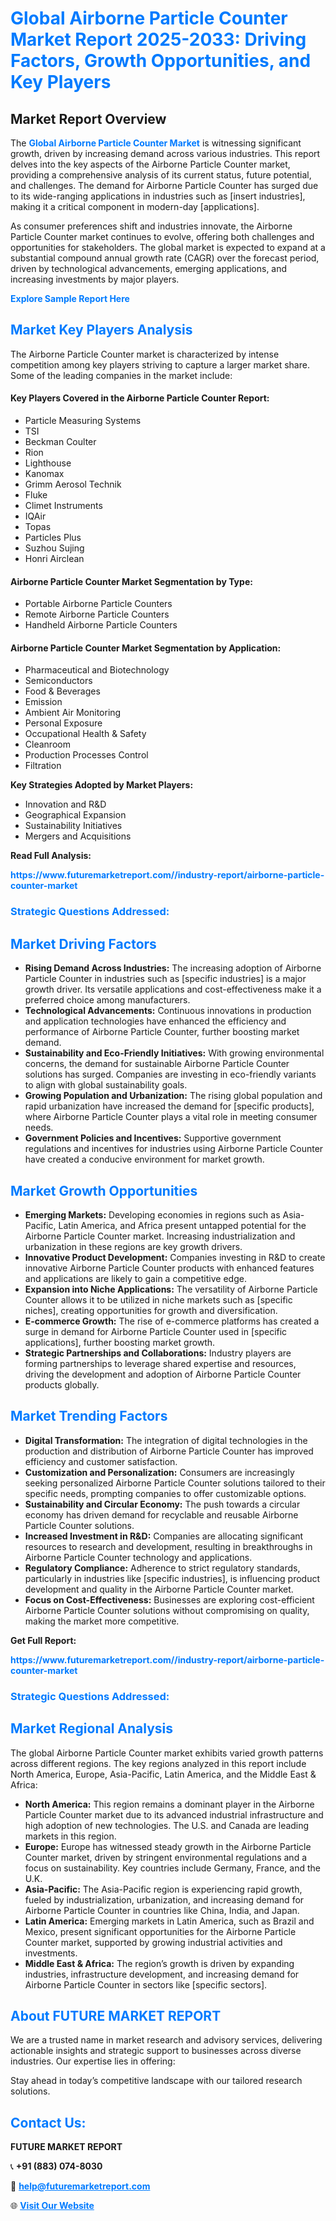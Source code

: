 <h1 style="color: #007BFF;">Global Airborne Particle Counter Market Report 2025-2033: Driving Factors, Growth Opportunities, and Key Players</h1>

<section id="overview">
<h2>Market Report Overview</h2>
<p>The <a href="https://www.futuremarketreport.com//industry-report/airborne-particle-counter-market" style="color: #007BFF; text-decoration: none;"><strong>Global Airborne Particle Counter Market</strong></a> is witnessing significant growth, driven by increasing demand across various industries. This report delves into the key aspects of the Airborne Particle Counter market, providing a comprehensive analysis of its current status, future potential, and challenges. The demand for Airborne Particle Counter has surged due to its wide-ranging applications in industries such as [insert industries], making it a critical component in modern-day [applications].</p>
<p>As consumer preferences shift and industries innovate, the Airborne Particle Counter market continues to evolve, offering both challenges and opportunities for stakeholders. The global market is expected to expand at a substantial compound annual growth rate (CAGR) over the forecast period, driven by technological advancements, emerging applications, and increasing investments by major players.</p>
</section>

<section id="overview">
<p><a href="https://www.futuremarketreport.com//request-sample/reportId=83746" style="color: #007BFF; text-decoration: none;"><strong>Explore Sample Report Here</strong></a></p>
</section>

<section id="key-players">
<h2 style="color: #007BFF;">Market Key Players Analysis</h2>
<p>The Airborne Particle Counter market is characterized by intense competition among key players striving to capture a larger market share. Some of the leading companies in the market include:</p>
<h4>Key Players Covered in the Airborne Particle Counter Report:</h4>
<ul><li>Particle Measuring Systems</li><li>TSI</li><li>Beckman Coulter</li><li>Rion</li><li>Lighthouse</li><li>Kanomax</li><li>Grimm Aerosol Technik</li><li>Fluke</li><li>Climet Instruments</li><li>IQAir</li><li>Topas</li><li>Particles Plus</li><li>Suzhou Sujing</li><li>Honri Airclean</li></ul>
<h4>Airborne Particle Counter Market Segmentation by Type:</h4>
<ul><li>Portable Airborne Particle Counters</li><li>Remote Airborne Particle Counters</li><li>Handheld Airborne Particle Counters</li></ul>

<h4>Airborne Particle Counter Market Segmentation by Application:</h4>
<ul><li>Pharmaceutical and Biotechnology</li><li>Semiconductors</li><li>Food &amp; Beverages</li><li>Emission</li><li>Ambient Air Monitoring</li><li>Personal Exposure</li><li>Occupational Health &amp; Safety</li><li>Cleanroom</li><li>Production Processes Control</li><li>Filtration</li></ul>
<p><strong>Key Strategies Adopted by Market Players:</strong></p>
<ul>
<li>Innovation and R&D</li>
<li>Geographical Expansion</li>
<li>Sustainability Initiatives</li>
<li>Mergers and Acquisitions</li>
</ul>
</section>

<section>
<p><strong>Read Full Analysis: </strong></p><a href="https://www.futuremarketreport.com//industry-report/airborne-particle-counter-market" style="color: #007BFF; text-decoration: none;"><strong>https://www.futuremarketreport.com//industry-report/airborne-particle-counter-market</strong></a>
<h3 style="color: #007BFF;">Strategic Questions Addressed:</h3>
</section>

<section id="driving-factors">
<h2 style="color: #007BFF;">Market Driving Factors</h2>
<ul>
<li><strong>Rising Demand Across Industries:</strong> The increasing adoption of Airborne Particle Counter in industries such as [specific industries] is a major growth driver. Its versatile applications and cost-effectiveness make it a preferred choice among manufacturers.</li>
<li><strong>Technological Advancements:</strong> Continuous innovations in production and application technologies have enhanced the efficiency and performance of Airborne Particle Counter, further boosting market demand.</li>
<li><strong>Sustainability and Eco-Friendly Initiatives:</strong> With growing environmental concerns, the demand for sustainable Airborne Particle Counter solutions has surged. Companies are investing in eco-friendly variants to align with global sustainability goals.</li>
<li><strong>Growing Population and Urbanization:</strong> The rising global population and rapid urbanization have increased the demand for [specific products], where Airborne Particle Counter plays a vital role in meeting consumer needs.</li>
<li><strong>Government Policies and Incentives:</strong> Supportive government regulations and incentives for industries using Airborne Particle Counter have created a conducive environment for market growth.</li>
</ul>
</section>

<section id="growth-opportunities">
<h2 style="color: #007BFF;">Market Growth Opportunities</h2>
<ul>
<li><strong>Emerging Markets:</strong> Developing economies in regions such as Asia-Pacific, Latin America, and Africa present untapped potential for the Airborne Particle Counter market. Increasing industrialization and urbanization in these regions are key growth drivers.</li>
<li><strong>Innovative Product Development:</strong> Companies investing in R&D to create innovative Airborne Particle Counter products with enhanced features and applications are likely to gain a competitive edge.</li>
<li><strong>Expansion into Niche Applications:</strong> The versatility of Airborne Particle Counter allows it to be utilized in niche markets such as [specific niches], creating opportunities for growth and diversification.</li>
<li><strong>E-commerce Growth:</strong> The rise of e-commerce platforms has created a surge in demand for Airborne Particle Counter used in [specific applications], further boosting market growth.</li>
<li><strong>Strategic Partnerships and Collaborations:</strong> Industry players are forming partnerships to leverage shared expertise and resources, driving the development and adoption of Airborne Particle Counter products globally.</li>
</ul>
</section>

<section id="trending-factors">
<h2 style="color: #007BFF;">Market Trending Factors</h2>
<ul>
<li><strong>Digital Transformation:</strong> The integration of digital technologies in the production and distribution of Airborne Particle Counter has improved efficiency and customer satisfaction.</li>
<li><strong>Customization and Personalization:</strong> Consumers are increasingly seeking personalized Airborne Particle Counter solutions tailored to their specific needs, prompting companies to offer customizable options.</li>
<li><strong>Sustainability and Circular Economy:</strong> The push towards a circular economy has driven demand for recyclable and reusable Airborne Particle Counter solutions.</li>
<li><strong>Increased Investment in R&D:</strong> Companies are allocating significant resources to research and development, resulting in breakthroughs in Airborne Particle Counter technology and applications.</li>
<li><strong>Regulatory Compliance:</strong> Adherence to strict regulatory standards, particularly in industries like [specific industries], is influencing product development and quality in the Airborne Particle Counter market.</li>
<li><strong>Focus on Cost-Effectiveness:</strong> Businesses are exploring cost-efficient Airborne Particle Counter solutions without compromising on quality, making the market more competitive.</li>
</ul>
</section>

<section>
<p><strong>Get Full Report: </strong></p><a href="https://www.futuremarketreport.com//industry-report/airborne-particle-counter-market" style="color: #007BFF; text-decoration: none;"><strong>https://www.futuremarketreport.com//industry-report/airborne-particle-counter-market</strong></a>
<h3 style="color: #007BFF;">Strategic Questions Addressed:</h3>
</section>


<section id="regional-analysis">
<h2 style="color: #007BFF;">Market Regional Analysis</h2>
<p>The global Airborne Particle Counter market exhibits varied growth patterns across different regions. The key regions analyzed in this report include North America, Europe, Asia-Pacific, Latin America, and the Middle East & Africa:</p>
<ul>
<li><strong>North America:</strong> This region remains a dominant player in the Airborne Particle Counter market due to its advanced industrial infrastructure and high adoption of new technologies. The U.S. and Canada are leading markets in this region.</li>
<li><strong>Europe:</strong> Europe has witnessed steady growth in the Airborne Particle Counter market, driven by stringent environmental regulations and a focus on sustainability. Key countries include Germany, France, and the U.K.</li>
<li><strong>Asia-Pacific:</strong> The Asia-Pacific region is experiencing rapid growth, fueled by industrialization, urbanization, and increasing demand for Airborne Particle Counter in countries like China, India, and Japan.</li>
<li><strong>Latin America:</strong> Emerging markets in Latin America, such as Brazil and Mexico, present significant opportunities for the Airborne Particle Counter market, supported by growing industrial activities and investments.</li>
<li><strong>Middle East & Africa:</strong> The region’s growth is driven by expanding industries, infrastructure development, and increasing demand for Airborne Particle Counter in sectors like [specific sectors].</li>
</ul>
</section>

<footer>
<h2 style="color: #007BFF;">About FUTURE MARKET REPORT</h2>
<p>We are a trusted name in market research and advisory services, delivering actionable insights and strategic support to businesses across diverse industries. Our expertise lies in offering:</p>

<p>Stay ahead in today’s competitive landscape with our tailored research solutions.</p>

<h2 style="color: #007BFF;">Contact Us:</h2>
<p><strong>FUTURE MARKET REPORT</strong></p>
<p>📞 <strong>+91 (883) 074-8030</strong></p>
<p>📧 <strong><a href="mailto:help@futuremarketreport.com" style="color: #007BFF;">help@futuremarketreport.com</a></strong></p>
<p>🌐 <strong><a href="https://www.futuremarketreport.com/" style="color: #007BFF;">Visit Our Website</a></strong></p>
</footer>